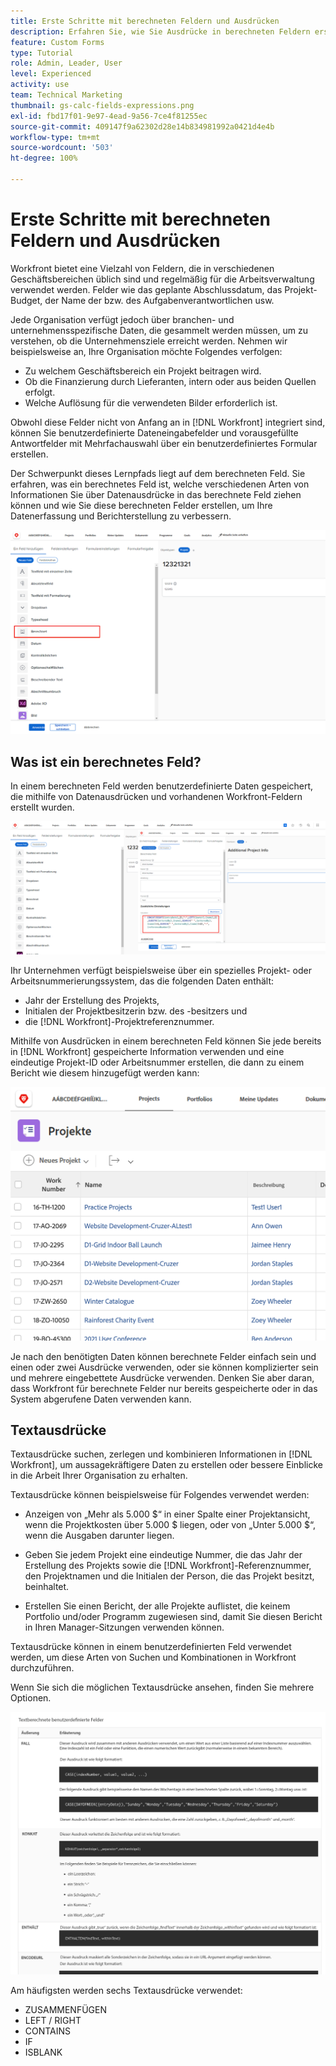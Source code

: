 ```yaml
---
title: Erste Schritte mit berechneten Feldern und Ausdrücken
description: Erfahren Sie, wie Sie Ausdrücke in berechneten Feldern erstellen können, um eindeutige benutzerdefinierte Daten über die Arbeit zu sammeln, die für Ihre Organisation durchgeführt wird.
feature: Custom Forms
type: Tutorial
role: Admin, Leader, User
level: Experienced
activity: use
team: Technical Marketing
thumbnail: gs-calc-fields-expressions.png
exl-id: fbd17f01-9e97-4ead-9a56-7ce4f81255ec
source-git-commit: 409147f9a62302d28e14b834981992a0421d4e4b
workflow-type: tm+mt
source-wordcount: '503'
ht-degree: 100%

---
```


# Erste Schritte mit berechneten Feldern und Ausdrücken

<!-- **Note**: The expression examples shown are simple and some may be mitigated by fields already supplied by  . However, the examples are used to illustrate the foundational knowledge needed in order to build expressions in Workfront.-->

Workfront bietet eine Vielzahl von Feldern, die in verschiedenen Geschäftsbereichen üblich sind und regelmäßig für die Arbeitsverwaltung verwendet werden. Felder wie das geplante Abschlussdatum, das Projekt-Budget, der Name der bzw. des Aufgabenverantwortlichen usw.

Jede Organisation verfügt jedoch über branchen- und unternehmensspezifische Daten, die gesammelt werden müssen, um zu verstehen, ob die Unternehmensziele erreicht werden. Nehmen wir beispielsweise an, Ihre Organisation möchte Folgendes verfolgen:

* Zu welchem Geschäftsbereich ein Projekt beitragen wird.
* Ob die Finanzierung durch Lieferanten, intern oder aus beiden Quellen erfolgt.
* Welche Auflösung für die verwendeten Bilder erforderlich ist.

Obwohl diese Felder nicht von Anfang an in [!DNL Workfront] integriert sind, können Sie benutzerdefinierte Dateneingabefelder und vorausgefüllte Antwortfelder mit Mehrfachauswahl über ein benutzerdefiniertes Formular erstellen.

Der Schwerpunkt dieses Lernpfads liegt auf dem berechneten Feld. Sie erfahren, was ein berechnetes Feld ist, welche verschiedenen Arten von Informationen Sie über Datenausdrücke in das berechnete Feld ziehen können und wie Sie diese berechneten Felder erstellen, um Ihre Datenerfassung und Berichterstellung zu verbessern.

![Setups des Ressourcen-Managements auf einer Seite](assets/GS01.png)

## Was ist ein berechnetes Feld?

In einem berechneten Feld werden benutzerdefinierte Daten gespeichert, die mithilfe von Datenausdrücken und vorhandenen Workfront-Feldern erstellt wurden.

![Workload Balancer mit Nutzungsbericht](assets/GS02.png)

Ihr Unternehmen verfügt beispielsweise über ein spezielles Projekt- oder Arbeitsnummerierungssystem, das die folgenden Daten enthält:

* Jahr der Erstellung des Projekts,
* Initialen der Projektbesitzerin bzw. des -besitzers und
* die [!DNL Workfront]-Projektreferenznummer.


Mithilfe von Ausdrücken in einem berechneten Feld können Sie jede bereits in [!DNL Workfront] gespeicherte Information verwenden und eine eindeutige Projekt-ID oder Arbeitsnummer erstellen, die dann zu einem Bericht wie diesem hinzugefügt werden kann:

![Workload Balancer mit Nutzungsbericht](assets/GS03.png)

Je nach den benötigten Daten können berechnete Felder einfach sein und einen oder zwei Ausdrücke verwenden, oder sie können komplizierter sein und mehrere eingebettete Ausdrücke verwenden. Denken Sie aber daran, dass Workfront für berechnete Felder nur bereits gespeicherte oder in das System abgerufene Daten verwenden kann.

## Textausdrücke

Textausdrücke suchen, zerlegen und kombinieren Informationen in [!DNL Workfront], um aussagekräftigere Daten zu erstellen oder bessere Einblicke in die Arbeit Ihrer Organisation zu erhalten.

Textausdrücke können beispielsweise für Folgendes verwendet werden:

* Anzeigen von „Mehr als 5.000 $“ in einer Spalte einer Projektansicht, wenn die Projektkosten über 5.000 $ liegen, oder von „Unter 5.000 $“, wenn die Ausgaben darunter liegen.

* Geben Sie jedem Projekt eine eindeutige Nummer, die das Jahr der Erstellung des Projekts sowie die [!DNL Workfront]-Referenznummer, den Projektnamen und die Initialen der Person, die das Projekt besitzt, beinhaltet.

* Erstellen Sie einen Bericht, der alle Projekte auflistet, die keinem Portfolio und/oder Programm zugewiesen sind, damit Sie diesen Bericht in Ihren Manager-Sitzungen verwenden können.

Textausdrücke können in einem benutzerdefinierten Feld verwendet werden, um diese Arten von Suchen und Kombinationen in Workfront durchzuführen.

Wenn Sie sich die möglichen Textausdrücke ansehen, finden Sie mehrere Optionen.

![Setups des Ressourcen-Managements auf einer Seite](assets/TE01.png)

Am häufigsten werden sechs Textausdrücke verwendet:

* ZUSAMMENFÜGEN
* LEFT / RIGHT
* CONTAINS
* IF
* ISBLANK